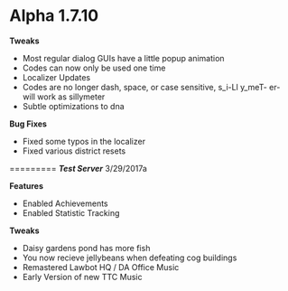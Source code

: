 Alpha 1.7.10
=======
**Tweaks**
- Most regular dialog GUIs have a little popup animation
- Codes can now only be used one time
- Localizer Updates
- Codes are no longer dash, space, or case sensitive, s_i-Ll y_meT- er- will work as sillymeter
- Subtle optimizations to dna

**Bug Fixes**
- Fixed some typos in the localizer
- Fixed various district resets

=========
***Test Server***
3/29/2017a

**Features**
- Enabled Achievements
- Enabled Statistic Tracking

**Tweaks**
- Daisy gardens pond has more fish
- You now recieve jellybeans when defeating cog buildings
- Remastered Lawbot HQ / DA Office Music
- Early Version of new TTC Music